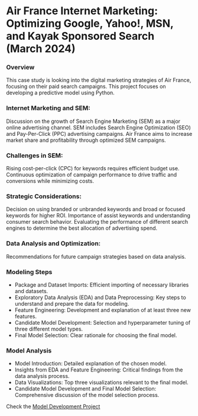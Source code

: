 # Air France Internet Marketing: Optimizing Google, Yahoo!, MSN, and Kayak Sponsored Search (March 2024)

### Overview
This case study is looking into the digital marketing strategies of Air France, focusing on their paid search campaigns. This project focuses on developing a predictive model using Python.

### Internet Marketing and SEM:
Discussion on the growth of Search Engine Marketing (SEM) as a major online advertising channel.
SEM includes Search Engine Optimization (SEO) and Pay-Per-Click (PPC) advertising campaigns.
Air France aims to increase market share and profitability through optimized SEM campaigns.

### Challenges in SEM:
Rising cost-per-click (CPC) for keywords requires efficient budget use.
Continuous optimization of campaign performance to drive traffic and conversions while minimizing costs.

### Strategic Considerations:
Decision on using branded or unbranded keywords and broad or focused keywords for higher ROI.
Importance of assist keywords and understanding consumer search behavior.
Evaluating the performance of different search engines to determine the best allocation of advertising spend.

### Data Analysis and Optimization:
Recommendations for future campaign strategies based on data analysis.



### Modeling Steps
- Package and Dataset Imports: Efficient importing of necessary libraries and datasets.
- Exploratory Data Analysis (EDA) and Data Preprocessing: Key steps to understand and prepare the data for modeling.
- Feature Engineering: Development and explanation of at least three new features.
- Candidate Model Development: Selection and hyperparameter tuning of three different model types.
- Final Model Selection: Clear rationale for choosing the final model.

### Model Analysis
- Model Introduction: Detailed explanation of the chosen model.
- Insights from EDA and Feature Engineering: Critical findings from the data analysis process.
- Data Visualizations: Top three visualizations relevant to the final model.
- Candidate Model Development and Final Model Selection: Comprehensive discussion of the model selection process.

Check the [Model Development Project](https://github.com/kbatin/kbworks.github.io/blob/main/https://github.com/kbatin/Air-France-SEM-campaigns)

